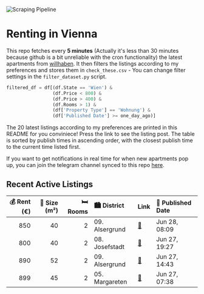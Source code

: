 ![Scraping Pipeline](https://github.com/AthomsG/renting-in-vienna/actions/workflows/run_pipeline.yml/badge.svg)


# Renting in Vienna

This repo fetches every **5 minutes** (Actually it's less than 30 minutes because github is a bit unreliable with the cron functionality) the latest apartments from [willhaben](https://www.willhaben.at/).
It then filters the listings according to my preferences and stores them in `check_these.csv` - You can change filter settings in the `filter_dataset.py` script.

```python
filtered_df = df[(df.State == 'Wien') & 
                 (df.Price < 800) &
                 (df.Price > 400) &
                 (df.Rooms > 1) &
                 (df['Property Type'] == 'Wohnung') &
                 (df['Published Date'] >= one_day_ago)]
```

The 20 latest listings according to my preferences are printed in this README for you conviniece! Press the link to see the listing post.
The table is sorted by publish times in ascending order, with the closest publish time to the current time listed first.

If you want to get notifications in real time for when new apartments pop up, you can join the telegram channel synced to this repo [here](https://t.me/+1HPAYOf5BSsyNTlk).

## Recent Active Listings

|   💰 Rent (€) |   📏 Size (m²) |   🛏️ Rooms | 🏙️ District    | Link                                                                                                                                                                                                                              | 📅 Published Date   |
|-------------:|--------------:|-----------:|:---------------|:----------------------------------------------------------------------------------------------------------------------------------------------------------------------------------------------------------------------------------|:-------------------|
|          850 |            40 |          2 | 09. Alsergrund | [🔗](https://www.willhaben.at/iad/immobilien/d/mietwohnungen/wien/wien-1090-alsergrund/besichtigungen:-montag-30.6-um-9.00%21-kompakte-und-helle-westseitige-2-zimmer-wohnung---nahe-u6-nussdorferstrasse---1090-wien-1339539573/) | Jun 28, 08:09      |
|          800 |            40 |          2 | 08. Josefstadt | [🔗](https://www.willhaben.at/iad/immobilien/d/mietwohnungen/wien/wien-1080-josefstadt/m%C3%B6bliertes-city-apartment-in-bestlage-richtung-innenhof-1487541531/)                                                                   | Jun 27, 19:27      |
|          890 |            52 |          2 | 09. Alsergrund | [🔗](https://www.willhaben.at/iad/immobilien/d/mietwohnungen/wien/wien-1090-alsergrund/blueground-id439-alsergrund-1771985065/)                                                                                                    | Jun 27, 14:43      |
|          899 |            45 |          2 | 05. Margareten | [🔗](https://www.willhaben.at/iad/immobilien/d/mietwohnungen/wien/wien-1050-margareten/3.-stock-sanierter-altbau%21-helle-2-zimmer-wohnung-ab-sofort-zu-vermieten---nur-nebenwohnsitz-1728845494/)                                 | Jun 27, 07:38      |
